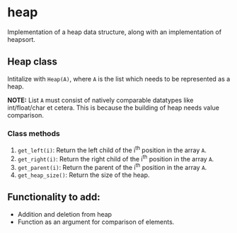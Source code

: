 # heap
Implementation of a heap data structure, along with an implementation of heapsort.

## Heap class
Intitalize with `Heap(A)`, where `A` is the list which needs to be represented as a heap.

**NOTE:** List `A` must consist of natively comparable datatypes like int/float/char et cetera. This is because the building of heap needs value comparison.

### Class methods
1. `get_left(i)`: Return the left child of the i<sup>th</sup> position in the array `A`.
2. `get_right(i)`: Return the right child of the i<sup>th</sup> position in the array `A`.
3. `get_parent(i)`: Return the parent of the i<sup>th</sup> position in the array `A`.
4. `get_heap_size()`: Return the size of the heap.

## Functionality to add:
* Addition and deletion from heap
* Function as an argument for comparison of elements. 
